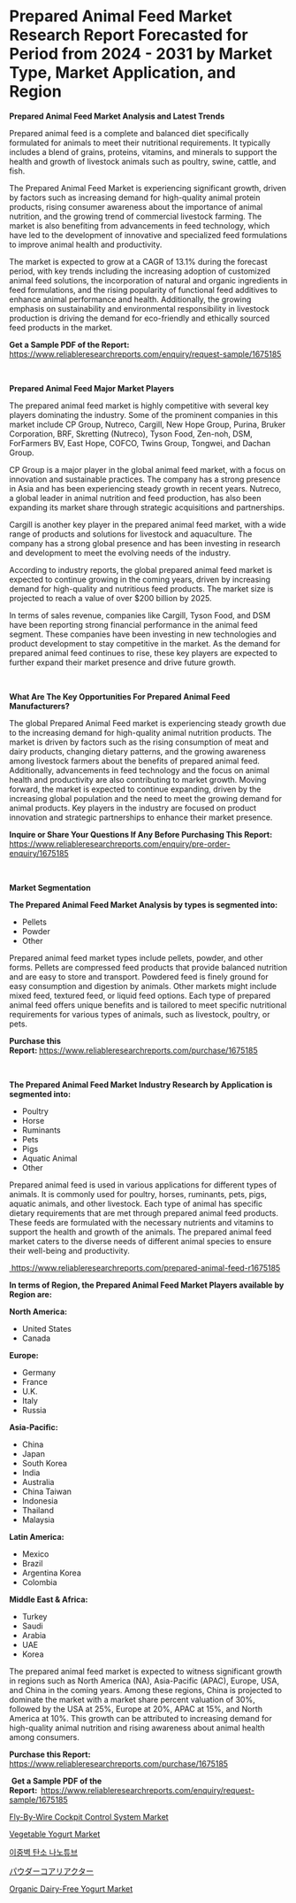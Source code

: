 <p><h1>Prepared Animal Feed Market Research Report Forecasted for Period from 2024 -  2031 by Market Type, Market Application, and Region</h1></p><p><strong>Prepared Animal Feed Market Analysis and Latest Trends</strong></p>
<p><p>Prepared animal feed is a complete and balanced diet specifically formulated for animals to meet their nutritional requirements. It typically includes a blend of grains, proteins, vitamins, and minerals to support the health and growth of livestock animals such as poultry, swine, cattle, and fish.</p><p>The Prepared Animal Feed Market is experiencing significant growth, driven by factors such as increasing demand for high-quality animal protein products, rising consumer awareness about the importance of animal nutrition, and the growing trend of commercial livestock farming. The market is also benefiting from advancements in feed technology, which have led to the development of innovative and specialized feed formulations to improve animal health and productivity.</p><p>The market is expected to grow at a CAGR of 13.1% during the forecast period, with key trends including the increasing adoption of customized animal feed solutions, the incorporation of natural and organic ingredients in feed formulations, and the rising popularity of functional feed additives to enhance animal performance and health. Additionally, the growing emphasis on sustainability and environmental responsibility in livestock production is driving the demand for eco-friendly and ethically sourced feed products in the market.</p></p>
<p><strong>Get a Sample PDF of the Report:&nbsp;</strong> <a href="https://www.reliableresearchreports.com/enquiry/request-sample/1675185">https://www.reliableresearchreports.com/enquiry/request-sample/1675185</a></p>
<p>&nbsp;</p>
<p><strong>Prepared Animal Feed Major Market Players</strong></p>
<p><p>The prepared animal feed market is highly competitive with several key players dominating the industry. Some of the prominent companies in this market include CP Group, Nutreco, Cargill, New Hope Group, Purina, Bruker Corporation, BRF, Skretting (Nutreco), Tyson Food, Zen-noh, DSM, ForFarmers BV, East Hope, COFCO, Twins Group, Tongwei, and Dachan Group.</p><p>CP Group is a major player in the global animal feed market, with a focus on innovation and sustainable practices. The company has a strong presence in Asia and has been experiencing steady growth in recent years. Nutreco, a global leader in animal nutrition and feed production, has also been expanding its market share through strategic acquisitions and partnerships.</p><p>Cargill is another key player in the prepared animal feed market, with a wide range of products and solutions for livestock and aquaculture. The company has a strong global presence and has been investing in research and development to meet the evolving needs of the industry.</p><p>According to industry reports, the global prepared animal feed market is expected to continue growing in the coming years, driven by increasing demand for high-quality and nutritious feed products. The market size is projected to reach a value of over $200 billion by 2025.</p><p>In terms of sales revenue, companies like Cargill, Tyson Food, and DSM have been reporting strong financial performance in the animal feed segment. These companies have been investing in new technologies and product development to stay competitive in the market. As the demand for prepared animal feed continues to rise, these key players are expected to further expand their market presence and drive future growth.</p></p>
<p>&nbsp;</p>
<p><strong>What Are The Key Opportunities For Prepared Animal Feed Manufacturers?</strong></p>
<p><p>The global Prepared Animal Feed market is experiencing steady growth due to the increasing demand for high-quality animal nutrition products. The market is driven by factors such as the rising consumption of meat and dairy products, changing dietary patterns, and the growing awareness among livestock farmers about the benefits of prepared animal feed. Additionally, advancements in feed technology and the focus on animal health and productivity are also contributing to market growth. Moving forward, the market is expected to continue expanding, driven by the increasing global population and the need to meet the growing demand for animal products. Key players in the industry are focused on product innovation and strategic partnerships to enhance their market presence.</p></p>
<p><strong>Inquire or Share Your Questions If Any Before Purchasing This Report:</strong> <a href="https://www.reliableresearchreports.com/enquiry/pre-order-enquiry/1675185">https://www.reliableresearchreports.com/enquiry/pre-order-enquiry/1675185</a></p>
<p>&nbsp;</p>
<p><strong>Market Segmentation</strong></p>
<p><strong>The Prepared Animal Feed Market Analysis by types is segmented into:</strong></p>
<p><ul><li>Pellets</li><li>Powder</li><li>Other</li></ul></p>
<p><p>Prepared animal feed market types include pellets, powder, and other forms. Pellets are compressed feed products that provide balanced nutrition and are easy to store and transport. Powdered feed is finely ground for easy consumption and digestion by animals. Other markets might include mixed feed, textured feed, or liquid feed options. Each type of prepared animal feed offers unique benefits and is tailored to meet specific nutritional requirements for various types of animals, such as livestock, poultry, or pets.</p></p>
<p><strong>Purchase this Report:&nbsp;</strong><a href="https://www.reliableresearchreports.com/purchase/1675185">https://www.reliableresearchreports.com/purchase/1675185</a></p>
<p>&nbsp;</p>
<p><strong>The Prepared Animal Feed Market Industry Research by Application is segmented into:</strong></p>
<p><ul><li>Poultry</li><li>Horse</li><li>Ruminants</li><li>Pets</li><li>Pigs</li><li>Aquatic Animal</li><li>Other</li></ul></p>
<p><p>Prepared animal feed is used in various applications for different types of animals. It is commonly used for poultry, horses, ruminants, pets, pigs, aquatic animals, and other livestock. Each type of animal has specific dietary requirements that are met through prepared animal feed products. These feeds are formulated with the necessary nutrients and vitamins to support the health and growth of the animals. The prepared animal feed market caters to the diverse needs of different animal species to ensure their well-being and productivity.</p></p>
<p><a href="https://www.reliableresearchreports.com/prepared-animal-feed-r1675185">&nbsp;https://www.reliableresearchreports.com/prepared-animal-feed-r1675185</a></p>
<p><strong>In terms of Region, the Prepared Animal Feed Market Players available by Region are:</strong></p>
<p>
    <p> <strong> North America: </strong>
        <ul>
            <li>United States</li>
            <li>Canada</li>
        </ul>
        </p> 
    <p> <strong> Europe: </strong>
        <ul>
            <li>Germany</li>
            <li>France</li>
            <li>U.K.</li>
            <li>Italy</li>
            <li>Russia</li>
        </ul>
        </p> 
    <p> <strong> Asia-Pacific: </strong>
        <ul>
            <li>China</li>
            <li>Japan</li>
            <li>South Korea</li>
            <li>India</li>
            <li>Australia</li>
            <li>China Taiwan</li>
            <li>Indonesia</li>
            <li>Thailand</li>
            <li>Malaysia</li>
        </ul>
        </p> 
    <p> <strong> Latin America: </strong>
        <ul>
            <li>Mexico</li>
            <li>Brazil</li>
            <li>Argentina Korea</li>
            <li>Colombia</li>
        </ul>
        </p> 
    <p> <strong> Middle East & Africa: </strong>
        <ul>
            <li>Turkey</li>
            <li>Saudi</li>
            <li>Arabia</li>
            <li>UAE</li>
            <li>Korea</li>
        </ul>
    </p>
    </p>
<p><p>The prepared animal feed market is expected to witness significant growth in regions such as North America (NA), Asia-Pacific (APAC), Europe, USA, and China in the coming years. Among these regions, China is projected to dominate the market with a market share percent valuation of 30%, followed by the USA at 25%, Europe at 20%, APAC at 15%, and North America at 10%. This growth can be attributed to increasing demand for high-quality animal nutrition and rising awareness about animal health among consumers.</p></p>
<p><strong>Purchase this Report: </strong><a href="https://www.reliableresearchreports.com/purchase/1675185">https://www.reliableresearchreports.com/purchase/1675185</a></p>
<p>&nbsp;<strong>Get a Sample PDF of the Report:&nbsp;&nbsp;</strong><a href="https://www.reliableresearchreports.com/enquiry/request-sample/1675185">https://www.reliableresearchreports.com/enquiry/request-sample/1675185</a></p>
<p><strong></strong></p>
<p><p><a href="https://issuu.com/reportprime-2/docs/fly-by-wire-cockpit-control-system-market-size-203">Fly-By-Wire Cockpit Control System Market</a></p><p><a href="https://github.com/brenzgnarento/Market-Research-Report-List-2/blob/main/vegetable-yogurt-market.md">Vegetable Yogurt Market</a></p><p><a href="https://medium.com/@elisamohr1973/%EB%8D%94%EB%B8%94-%EC%9B%94%EB%93%9C-%ED%83%84%EC%86%8C-%EB%82%98%EB%85%B8%ED%8A%9C%EB%B8%8C-%EC%8B%9C%EC%9E%A5-%EA%B2%BD%EC%9F%81-%EB%B6%84%EC%84%9D-%EC%8B%9C%EC%9E%A5-%EB%8F%99%ED%96%A5-%EB%B0%8F-2031%EB%85%84%EA%B9%8C%EC%A7%80%EC%9D%98-%EC%98%88%EC%B8%A1-90dcbb28a39c">이중벽 탄소 나노튜브</a></p><p><a href="https://github.com/Sophiaard2003/Market-Research-Report-List-1/blob/main/5256245115755.md">パウダーコアリアクター</a></p><p><a href="https://github.com/MyrtisWest1/Market-Research-Report-List-1/blob/main/organic-dairy-free-yogurt-market.md">Organic Dairy-Free Yogurt Market</a></p></p>